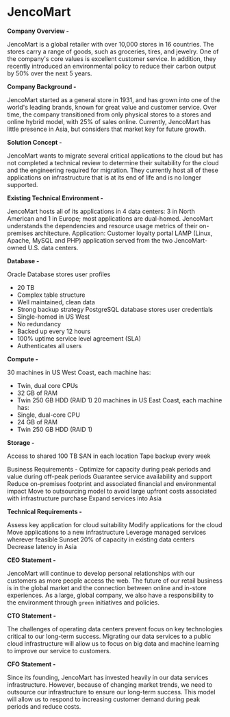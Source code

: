 # JencoMart

**Company Overview -**

JencoMart is a global retailer with over 10,000 stores in 16 countries. The stores carry a range of goods, such as groceries, tires, and jewelry. One of the company's core values is excellent customer service. In addition, they recently introduced an environmental policy to reduce their carbon output by 50% over the next 5 years.

**Company Background -**

JencoMart started as a general store in 1931, and has grown into one of the world's leading brands, known for great value and customer service. Over time, the company transitioned from only physical stores to a stores and online hybrid model, with 25% of sales online. Currently, JencoMart has little presence in Asia, but considers that market key for future growth.

**Solution Concept -**

JencoMart wants to migrate several critical applications to the cloud but has not completed a technical review to determine their suitability for the cloud and the engineering required for migration. They currently host all of these applications on infrastructure that is at its end of life and is no longer supported.

**Existing Technical Environment -**

JencoMart hosts all of its applications in 4 data centers: 3 in North American and 1 in Europe; most applications are dual-homed.
JencoMart understands the dependencies and resource usage metrics of their on-premises architecture.
Application: Customer loyalty portal
LAMP (Linux, Apache, MySQL and PHP) application served from the two JencoMart-owned U.S. data centers.

**Database -**

Oracle Database stores user profiles

- 20 TB
- Complex table structure
- Well maintained, clean data
- Strong backup strategy
  PostgreSQL database stores user credentials
- Single-homed in US West
- No redundancy
- Backed up every 12 hours
- 100% uptime service level agreement (SLA)
- Authenticates all users

**Compute -**

30 machines in US West Coast, each machine has:

- Twin, dual core CPUs
- 32 GB of RAM
- Twin 250 GB HDD (RAID 1)
  20 machines in US East Coast, each machine has:
- Single, dual-core CPU
- 24 GB of RAM
- Twin 250 GB HDD (RAID 1)

**Storage -**

Access to shared 100 TB SAN in each location
Tape backup every week

Business Requirements -
Optimize for capacity during peak periods and value during off-peak periods
Guarantee service availability and support
Reduce on-premises footprint and associated financial and environmental impact
Move to outsourcing model to avoid large upfront costs associated with infrastructure purchase
Expand services into Asia

**Technical Requirements -**

Assess key application for cloud suitability
Modify applications for the cloud
Move applications to a new infrastructure
Leverage managed services wherever feasible
Sunset 20% of capacity in existing data centers
Decrease latency in Asia

**CEO Statement -**

JencoMart will continue to develop personal relationships with our customers as more people access the web. The future of our retail business is in the global market and the connection between online and in-store experiences. As a large, global company, we also have a responsibility to the environment through `green` initiatives and policies.

**CTO Statement -**

The challenges of operating data centers prevent focus on key technologies critical to our long-term success. Migrating our data services to a public cloud infrastructure will allow us to focus on big data and machine learning to improve our service to customers.

**CFO Statement -**

Since its founding, JencoMart has invested heavily in our data services infrastructure. However, because of changing market trends, we need to outsource our infrastructure to ensure our long-term success. This model will allow us to respond to increasing customer demand during peak periods and reduce costs.

